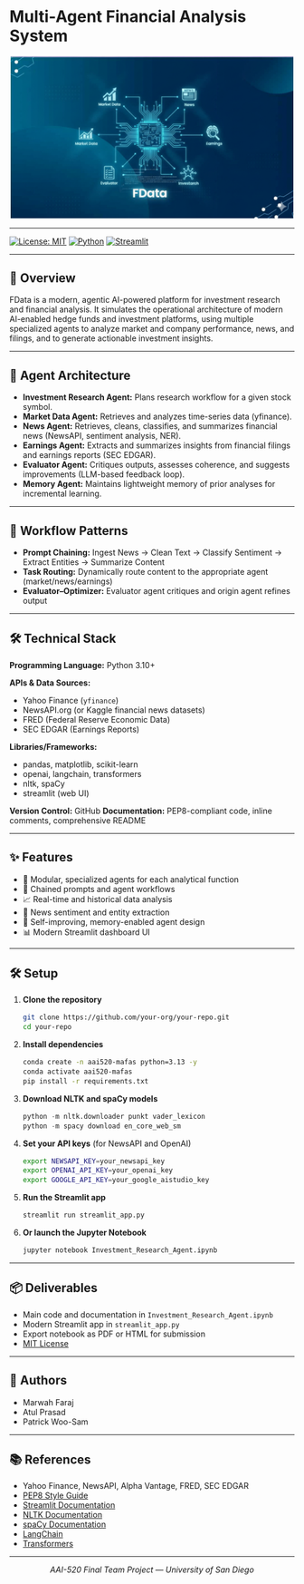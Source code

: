 # Multi-Agent Financial Analysis System

<p align="center">
  <img src="image/multi_agent_system.png" alt="Multi-Agent System Diagram" width="500"/>
</p>

---

[![License: MIT](https://img.shields.io/badge/License-MIT-yellow.svg)](LICENSE)
[![Python](https://img.shields.io/badge/Python-3.10%2B-blue.svg)](https://www.python.org/)
[![Streamlit](https://img.shields.io/badge/Built%20with-Streamlit-ff4b4b.svg?logo=streamlit&logoColor=white)](https://streamlit.io/)

---

## 🚀 Overview
FData is a modern, agentic AI-powered platform for investment research and financial analysis. It simulates the operational architecture of modern AI-enabled hedge funds and investment platforms, using multiple specialized agents to analyze market and company performance, news, and filings, and to generate actionable investment insights.

---

## 🧩 Agent Architecture
- **Investment Research Agent:** Plans research workflow for a given stock symbol.
- **Market Data Agent:** Retrieves and analyzes time-series data (yfinance).
- **News Agent:** Retrieves, cleans, classifies, and summarizes financial news (NewsAPI, sentiment analysis, NER).
- **Earnings Agent:** Extracts and summarizes insights from financial filings and earnings reports (SEC EDGAR).
- **Evaluator Agent:** Critiques outputs, assesses coherence, and suggests improvements (LLM-based feedback loop).
- **Memory Agent:** Maintains lightweight memory of prior analyses for incremental learning.

---

## 🔄 Workflow Patterns
- **Prompt Chaining:** Ingest News → Clean Text → Classify Sentiment → Extract Entities → Summarize Content
- **Task Routing:** Dynamically route content to the appropriate agent (market/news/earnings)
- **Evaluator–Optimizer:** Evaluator agent critiques and origin agent refines output

---

## 🛠️ Technical Stack
**Programming Language:** Python 3.10+

**APIs & Data Sources:**
- Yahoo Finance (`yfinance`)
- NewsAPI.org (or Kaggle financial news datasets)
- FRED (Federal Reserve Economic Data)
- SEC EDGAR (Earnings Reports)

**Libraries/Frameworks:**
- pandas, matplotlib, scikit-learn
- openai, langchain, transformers
- nltk, spaCy
- streamlit (web UI)

**Version Control:** GitHub
**Documentation:** PEP8-compliant code, inline comments, comprehensive README

---

## ✨ Features
- 🤖 Modular, specialized agents for each analytical function
- 🔗 Chained prompts and agent workflows
- 📈 Real-time and historical data analysis
- 📰 News sentiment and entity extraction
- 🧠 Self-improving, memory-enabled agent design
- 📊 Modern Streamlit dashboard UI

---

## 🛠️ Setup
1. **Clone the repository**
   ```bash
   git clone https://github.com/your-org/your-repo.git
   cd your-repo
   ```
2. **Install dependencies**
   ```bash
   conda create -n aai520-mafas python=3.13 -y
   conda activate aai520-mafas
   pip install -r requirements.txt
   ```
3. **Download NLTK and spaCy models**
   ```python
   python -m nltk.downloader punkt vader_lexicon
   python -m spacy download en_core_web_sm
   ```
4. **Set your API keys** (for NewsAPI and OpenAI)
   ```bash
   export NEWSAPI_KEY=your_newsapi_key
   export OPENAI_API_KEY=your_openai_key
   export GOOGLE_API_KEY=your_google_aistudio_key
   ```
5. **Run the Streamlit app**
   ```bash
   streamlit run streamlit_app.py
   ```
6. **Or launch the Jupyter Notebook**
   ```bash
   jupyter notebook Investment_Research_Agent.ipynb
   ```

---

## 📦 Deliverables
- Main code and documentation in `Investment_Research_Agent.ipynb`
- Modern Streamlit app in `streamlit_app.py`
- Export notebook as PDF or HTML for submission
- [MIT License](LICENSE)

---

## 👥 Authors
- Marwah Faraj
- Atul Prasad
- Patrick Woo-Sam

---

## 📚 References
- Yahoo Finance, NewsAPI, Alpha Vantage, FRED, SEC EDGAR
- [PEP8 Style Guide](https://peps.python.org/pep-0008/)
- [Streamlit Documentation](https://docs.streamlit.io/)
- [NLTK Documentation](https://www.nltk.org/)
- [spaCy Documentation](https://spacy.io/)
- [LangChain](https://python.langchain.com/)
- [Transformers](https://huggingface.co/docs/transformers/index)

---

<p align="center">
  <em>AAI-520 Final Team Project &mdash; University of San Diego</em>
</p>

